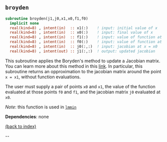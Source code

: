 
## ```broyden```

```fortran
subroutine broyden(j1,j0,x1,x0,f1,f0)
  implicit none
  real(kind=8) , intent(in)  :: x1(:)    ! input: initial value of x
  real(kind=8) , intent(in)  :: x0(:)    ! input: final value of x
  real(kind=8) , intent(in)  :: f1(:)    ! input: value of function at x = x0
  real(kind=8) , intent(in)  :: f0(:)    ! input: value of function at x = x1
  real(kind=8) , intent(in)  :: j0(:,:)  ! input: jacobian at x = x0
  real(kind=8) , intent(out) :: j1(:,:)  ! output: updated jacobian
```

This subroutine applies the Boryden's method to update a Jacobian matrix. You can learn more about this method in this [link](https://en.wikipedia.org/wiki/Broyden%27s_method). In particular, this subroutine returns an opproximation to the jacobian matrix around the point `x = x1`, without function evaluations.

The user must supply a pair of points `x0` and `x1`, the value of the function evaluated at those points `f0` and `f1`, and the jacobian matrix `j0` evaluated at `x0`.

*Note*: this function is used in [`lmmin`](lmmin.md)

**Dependencies**: none

[(back to index)](../index.md)

--
